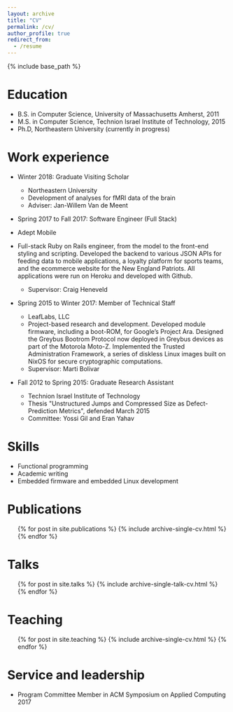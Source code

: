 ```yaml
---
layout: archive
title: "CV"
permalink: /cv/
author_profile: true
redirect_from:
  - /resume
---
```


{% include base_path %}

Education
======
* B.S. in Computer Science, University of Massachusetts Amherst, 2011
* M.S. in Computer Science, Technion Israel Institute of Technology, 2015
* Ph.D, Northeastern University (currently in progress)

Work experience
======
* Winter 2018: Graduate Visiting Scholar
  * Northeastern University
  * Development of analyses for fMRI data of the brain
  * Adviser: Jan-Willem Van de Meent

* Spring 2017 to Fall 2017: Software Engineer (Full Stack)
* Adept Mobile
* Full-stack Ruby on Rails engineer, from the model to the front-end styling and scripting. Developed the backend to various JSON APIs for feeding data to mobile applications, a loyalty platform for sports teams, and the ecommerce website for the New England Patriots. All applications were run on Heroku and developed with Github.
  * Supervisor: Craig Heneveld

* Spring 2015 to Winter 2017: Member of Technical Staff
  * LeafLabs, LLC
  * Project-based research and development. Developed module firmware, including a boot-ROM, for Google’s Project Ara.  Designed the Greybus Bootrom Protocol now deployed in Greybus devices as part of the Motorola Moto-Z. Implemented the Trusted Administration Framework, a series of diskless Linux images built on NixOS for secure cryptographic computations.
  * Supervisor: Marti Bolivar

* Fall 2012 to Spring 2015: Graduate Research Assistant
  * Technion Israel Institute of Technology
  * Thesis "Unstructured Jumps and Compressed Size as Defect-Prediction Metrics", defended March 2015
  * Committee: Yossi Gil and Eran Yahav

Skills
======
* Functional programming
* Academic writing
* Embedded firmware and embedded Linux development

Publications
======
  <ul>{% for post in site.publications %}
    {% include archive-single-cv.html %}
  {% endfor %}</ul>

Talks
======
  <ul>{% for post in site.talks %}
    {% include archive-single-talk-cv.html %}
  {% endfor %}</ul>

Teaching
======
  <ul>{% for post in site.teaching %}
    {% include archive-single-cv.html %}
  {% endfor %}</ul>

Service and leadership
======
* Program Committee Member in ACM Symposium on Applied Computing 2017
